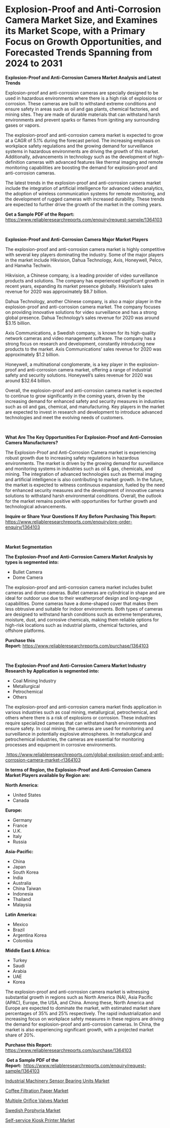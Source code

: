 <p><h1>Explosion-Proof and Anti-Corrosion Camera Market Size, and Examines its Market Scope, with a Primary Focus on Growth Opportunities, and Forecasted Trends Spanning from 2024 to 2031</h1></p><p><strong>Explosion-Proof and Anti-Corrosion Camera Market Analysis and Latest Trends</strong></p>
<p><p>Explosion-proof and anti-corrosion cameras are specially designed to be used in hazardous environments where there is a high risk of explosions or corrosion. These cameras are built to withstand extreme conditions and ensure safety in areas such as oil and gas plants, chemical factories, and mining sites. They are made of durable materials that can withstand harsh environments and prevent sparks or flames from igniting any surrounding gases or vapors.</p><p>The explosion-proof and anti-corrosion camera market is expected to grow at a CAGR of 5.1% during the forecast period. The increasing emphasis on workplace safety regulations and the growing demand for surveillance systems in hazardous environments are driving the growth of this market. Additionally, advancements in technology such as the development of high-definition cameras with advanced features like thermal imaging and remote monitoring capabilities are boosting the demand for explosion-proof and anti-corrosion cameras.</p><p>The latest trends in the explosion-proof and anti-corrosion camera market include the integration of artificial intelligence for advanced video analytics, the adoption of wireless communication systems for remote monitoring, and the development of rugged cameras with increased durability. These trends are expected to further drive the growth of the market in the coming years.</p></p>
<p><strong>Get a Sample PDF of the Report:&nbsp;</strong> <a href="https://www.reliableresearchreports.com/enquiry/request-sample/1364103">https://www.reliableresearchreports.com/enquiry/request-sample/1364103</a></p>
<p>&nbsp;</p>
<p><strong>Explosion-Proof and Anti-Corrosion Camera Major Market Players</strong></p>
<p><p>The explosion-proof and anti-corrosion camera market is highly competitive with several key players dominating the industry. Some of the major players in the market include Hikvision, Dahua Technology, Axis, Honeywell, Pelco, and Hanwha Techwin.</p><p>Hikvision, a Chinese company, is a leading provider of video surveillance products and solutions. The company has experienced significant growth in recent years, expanding its market presence globally. Hikvision’s sales revenue for 2020 was approximately $8.7 billion.</p><p>Dahua Technology, another Chinese company, is also a major player in the explosion-proof and anti-corrosion camera market. The company focuses on providing innovative solutions for video surveillance and has a strong global presence. Dahua Technology’s sales revenue for 2020 was around $3.15 billion.</p><p>Axis Communications, a Swedish company, is known for its high-quality network cameras and video management software. The company has a strong focus on research and development, constantly introducing new products to the market. Axis Communications’ sales revenue for 2020 was approximately $1.2 billion.</p><p>Honeywell, a multinational conglomerate, is a key player in the explosion-proof and anti-corrosion camera market, offering a range of industrial safety and security solutions. Honeywell’s sales revenue for 2020 was around $32.64 billion.</p><p>Overall, the explosion-proof and anti-corrosion camera market is expected to continue to grow significantly in the coming years, driven by the increasing demand for enhanced safety and security measures in industries such as oil and gas, chemical, and manufacturing. Key players in the market are expected to invest in research and development to introduce advanced technologies and meet the evolving needs of customers.</p></p>
<p>&nbsp;</p>
<p><strong>What Are The Key Opportunities For Explosion-Proof and Anti-Corrosion Camera Manufacturers?</strong></p>
<p><p>The Explosion-Proof and Anti-Corrosion Camera market is experiencing robust growth due to increasing safety regulations in hazardous environments. The market is driven by the growing demand for surveillance and monitoring systems in industries such as oil & gas, chemicals, and mining. The integration of advanced technologies such as thermal imaging and artificial intelligence is also contributing to market growth. In the future, the market is expected to witness continuous expansion, fueled by the need for enhanced security measures and the development of innovative camera solutions to withstand harsh environmental conditions. Overall, the outlook for the market remains positive with opportunities for further growth and technological advancements.</p></p>
<p><strong>Inquire or Share Your Questions If Any Before Purchasing This Report:</strong> <a href="https://www.reliableresearchreports.com/enquiry/pre-order-enquiry/1364103">https://www.reliableresearchreports.com/enquiry/pre-order-enquiry/1364103</a></p>
<p>&nbsp;</p>
<p><strong>Market Segmentation</strong></p>
<p><strong>The Explosion-Proof and Anti-Corrosion Camera Market Analysis by types is segmented into:</strong></p>
<p><ul><li>Bullet Camera</li><li>Dome Camera</li></ul></p>
<p><p>The explosion-proof and anti-corrosion camera market includes bullet cameras and dome cameras. Bullet cameras are cylindrical in shape and are ideal for outdoor use due to their weatherproof design and long-range capabilities. Dome cameras have a dome-shaped cover that makes them less obtrusive and suitable for indoor environments. Both types of cameras are designed to withstand harsh conditions such as extreme temperatures, moisture, dust, and corrosive chemicals, making them reliable options for high-risk locations such as industrial plants, chemical factories, and offshore platforms.</p></p>
<p><strong>Purchase this Report:&nbsp;</strong><a href="https://www.reliableresearchreports.com/purchase/1364103">https://www.reliableresearchreports.com/purchase/1364103</a></p>
<p>&nbsp;</p>
<p><strong>The Explosion-Proof and Anti-Corrosion Camera Market Industry Research by Application is segmented into:</strong></p>
<p><ul><li>Coal Mining Industry</li><li>Metallurgical</li><li>Petrochemical</li><li>Others</li></ul></p>
<p><p>The explosion-proof and anti-corrosion camera market finds application in various industries such as coal mining, metallurgical, petrochemical, and others where there is a risk of explosions or corrosion. These industries require specialized cameras that can withstand harsh environments and ensure safety. In coal mining, the cameras are used for monitoring and surveillance in potentially explosive atmospheres. In metallurgical and petrochemical industries, the cameras are essential for monitoring processes and equipment in corrosive environments.</p></p>
<p><a href="https://www.reliableresearchreports.com/global-explosion-proof-and-anti-corrosion-camera-market-r1364103">&nbsp;https://www.reliableresearchreports.com/global-explosion-proof-and-anti-corrosion-camera-market-r1364103</a></p>
<p><strong>In terms of Region, the Explosion-Proof and Anti-Corrosion Camera Market Players available by Region are:</strong></p>
<p>
    <p> <strong> North America: </strong>
        <ul>
            <li>United States</li>
            <li>Canada</li>
        </ul>
        </p> 
    <p> <strong> Europe: </strong>
        <ul>
            <li>Germany</li>
            <li>France</li>
            <li>U.K.</li>
            <li>Italy</li>
            <li>Russia</li>
        </ul>
        </p> 
    <p> <strong> Asia-Pacific: </strong>
        <ul>
            <li>China</li>
            <li>Japan</li>
            <li>South Korea</li>
            <li>India</li>
            <li>Australia</li>
            <li>China Taiwan</li>
            <li>Indonesia</li>
            <li>Thailand</li>
            <li>Malaysia</li>
        </ul>
        </p> 
    <p> <strong> Latin America: </strong>
        <ul>
            <li>Mexico</li>
            <li>Brazil</li>
            <li>Argentina Korea</li>
            <li>Colombia</li>
        </ul>
        </p> 
    <p> <strong> Middle East & Africa: </strong>
        <ul>
            <li>Turkey</li>
            <li>Saudi</li>
            <li>Arabia</li>
            <li>UAE</li>
            <li>Korea</li>
        </ul>
    </p>
    </p>
<p><p>The explosion-proof and anti-corrosion camera market is witnessing substantial growth in regions such as North America (NA), Asia Pacific (APAC), Europe, the USA, and China. Among these, North America and Europe are expected to dominate the market, with estimated market share percentages of 35% and 25% respectively. The rapid industrialization and increasing focus on workplace safety measures in these regions are driving the demand for explosion-proof and anti-corrosion cameras. In China, the market is also experiencing significant growth, with a projected market share of 20%.</p></p>
<p><strong>Purchase this Report: </strong><a href="https://www.reliableresearchreports.com/purchase/1364103">https://www.reliableresearchreports.com/purchase/1364103</a></p>
<p>&nbsp;<strong>Get a Sample PDF of the Report:&nbsp;&nbsp;</strong><a href="https://www.reliableresearchreports.com/enquiry/request-sample/1364103">https://www.reliableresearchreports.com/enquiry/request-sample/1364103</a></p>
<p><strong></strong></p>
<p><p><a href="https://medium.com/@susanwest38/industrial-machinery-sensor-bearing-units-market-size-by-type-speed-sensor-bearing-temperature-d347aa968c90">Industrial Machinery Sensor Bearing Units Market</a></p><p><a href="https://github.com/maesanjaya8/Market-Research-Report-List-1/blob/main/coffee-filtration-paper-market.md">Coffee Filtration Paper Market</a></p><p><a href="https://issuu.com/reportprime-2/docs/multiple-orifice-valves-market-size-2030.pptx">Multiple Orifice Valves Market</a></p><p><a href="https://www.linkedin.com/pulse/insights-swedish-porphyria-industry-market-financial-status-plpuc">Swedish Porphyria Market</a></p><p><a href="https://github.com/bznecsdb5/Market-Research-Report-List-1/blob/main/self-service-kiosk-printer-market.md">Self-service Kiosk Printer Market</a></p></p>